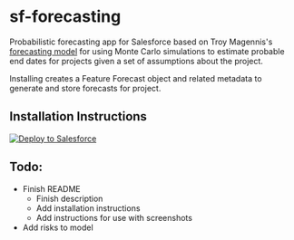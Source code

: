 # sf-forecasting

Probabilistic forecasting app for Salesforce based on Troy Magennis's [forecasting model](http://focusedobjective.com/category/forecasting/) for using Monte Carlo simulations to estimate probable end dates for projects given a set of assumptions about the project.

Installing creates a Feature Forecast object and related metadata to generate and store forecasts for project.

## Installation Instructions

<a href="https://githubsfdeploy.herokuapp.com">
  <img alt="Deploy to Salesforce"
       src="https://raw.githubusercontent.com/afawcett/githubsfdeploy/master/deploy.png">
</a>

## Todo:

- Finish README
  - Finish description
  - Add installation instructions
  - Add instructions for use with screenshots
- Add risks to model
